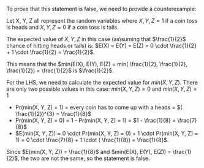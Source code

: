 To prove that this statement is false, we need to provide a counterexample:

Let X, Y, Z all represent the random variables where $X, Y, Z = 1$ if a coin toss is heads and $X, Y, Z = 0$ if a coin toss is tails.

The expected value of $X, Y, Z$ in this case (as\suming that $\frac{1}{2}$ chance of hitting heads or tails) is: $E(X) = E(Y) = E(Z) = 0 \cdot \frac{1}{2} + 1 \cdot \frac{1}{2} = \frac{1}{2}$.

This means that the $min(E(X), E(Y), E(Z) = min( \frac{1}{2}, \frac{1}{2}, \frac{1}{2}) = \frac{1}{2}$ is $\frac{1}{2}$.

For the LHS, we need to calculate the expected value for $min(X, Y, Z)$. There are only two possible values in this case: $min(X, Y, Z) = 0$ and $min(X, Y, Z) = 1$

<ul>
    <li> Pr(min(X, Y, Z) = 1) = every coin has to come up with a heads = $( \frac{1}{2})^{3} = \frac{1}{8}$
    <li> Pr(min(X, Y, Z) = 0) = 1 - Pr(min(X, Y, Z) = 1) = $1 - \frac{1}{8} = \frac{7}{8}$
    <li> $E(min(X, Y, Z)) = 0 \cdot Pr(min(X, Y, Z) = 0) + 1 \cdot Pr(min(X, Y, Z) = 1) = 0 \cdot \frac{7}{8} + 1 \cdot ( \frac{1}{8}) = \frac{1}{8}$.
</ul>

Since $E(min(X, Y, Z)) = \frac{1}{8}$ and $min(E(X), E(Y), E(Z)) = \frac{1}{2}$, the two are not the same, so the statement is false.
